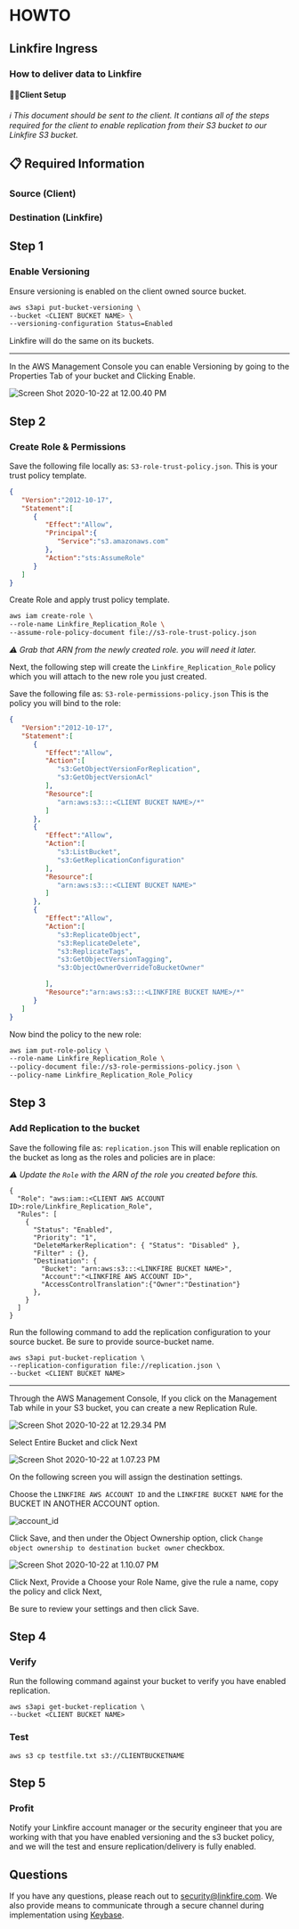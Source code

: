 # HOWTO

## Linkfire Ingress

### How to deliver data to Linkfire

#### 👩‍💼Client Setup

*ℹ️ This document should be sent to the client. It contians all of the steps required for the client to enable replication from their S3 bucket to our Linkfire S3 bucket.*



## 📋 Required Information

### Source (Client)

### Destination (Linkfire)



## Step 1

### Enable Versioning

Ensure versioning is enabled on the client owned source bucket.

```bash
aws s3api put-bucket-versioning \
--bucket <CLIENT BUCKET NAME> \
--versioning-configuration Status=Enabled
```

Linkfire will do the same on its buckets.

---

In the AWS Management Console you can enable Versioning by going to the Properties Tab of your bucket and Clicking Enable.

![Screen Shot 2020-10-22 at 12.00.40 PM](versioning.png)



## Step 2

### Create Role & Permissions

Save the following file locally as: `S3-role-trust-policy.json`. This is your trust policy template.

```json
{
   "Version":"2012-10-17",
   "Statement":[
      {
         "Effect":"Allow",
         "Principal":{
            "Service":"s3.amazonaws.com"
         },
         "Action":"sts:AssumeRole"
      }
   ]
}
```

Create Role and apply trust policy template.

```bash
aws iam create-role \
--role-name Linkfire_Replication_Role \
--assume-role-policy-document file://s3-role-trust-policy.json
```

*⚠️ Grab that ARN from the newly created role. you will need it later.*



Next, the following step will create the `Linkfire_Replication_Role` policy which you will attach to the new role you just created.

Save the following file as: `S3-role-permissions-policy.json`
This is the policy you will bind to the role:

```json
{
   "Version":"2012-10-17",
   "Statement":[
      {
         "Effect":"Allow",
         "Action":[
            "s3:GetObjectVersionForReplication",
            "s3:GetObjectVersionAcl"
         ],
         "Resource":[
            "arn:aws:s3:::<CLIENT BUCKET NAME>/*"
         ]
      },
      {
         "Effect":"Allow",
         "Action":[
            "s3:ListBucket",
            "s3:GetReplicationConfiguration"
         ],
         "Resource":[
            "arn:aws:s3:::<CLIENT BUCKET NAME>"
         ]
      },
      {
         "Effect":"Allow",
         "Action":[
            "s3:ReplicateObject",
            "s3:ReplicateDelete",
            "s3:ReplicateTags",
            "s3:GetObjectVersionTagging",
            "s3:ObjectOwnerOverrideToBucketOwner"

         ],
         "Resource":"arn:aws:s3:::<LINKFIRE BUCKET NAME>/*"
      }
   ]
}
```

Now bind the policy to the new role:

```bash
aws iam put-role-policy \
--role-name Linkfire_Replication_Role \
--policy-document file://s3-role-permissions-policy.json \
--policy-name Linkfire_Replication_Role_Policy
```



## Step 3

### Add Replication to the bucket

Save the following file as: `replication.json` This will enable replication on the bucket as long as the roles and policies are in place:

*⚠️ Update the `Role` with the ARN of the role you created before this.*

```
{
  "Role": "aws:iam::<CLIENT AWS ACCOUNT ID>:role/Linkfire_Replication_Role",
  "Rules": [
    {
      "Status": "Enabled",
      "Priority": "1",
      "DeleteMarkerReplication": { "Status": "Disabled" },
      "Filter" : {},
      "Destination": {
        "Bucket": "arn:aws:s3:::<LINKFIRE BUCKET NAME>",
        "Account":"<LINKFIRE AWS ACCOUNT ID>",
        "AccessControlTranslation":{"Owner":"Destination"}
      },
    }
  ]
}
```

Run the following command to add the replication configuration to your source bucket. Be sure to provide source-bucket name.

```
aws s3api put-bucket-replication \
--replication-configuration file://replication.json \
--bucket <CLIENT BUCKET NAME>
```

---

Through the AWS Management Console, If you click on the Management Tab while in your S3 bucket, you can create a new Replication Rule.

![Screen Shot 2020-10-22 at 12.29.34 PM](add_rule.png)

Select Entire Bucket and click Next

![Screen Shot 2020-10-22 at 1.07.23 PM](rule.png)

On the following screen you will assign the destination settings.

Choose the `LINKFIRE AWS ACCOUNT ID` and the `LINKFIRE BUCKET NAME` for the BUCKET IN ANOTHER ACCOUNT option.

![account_id](account_id.png)

Click Save, and then under the Object Ownership option, click `Change object ownership to destination bucket owner` checkbox.

![Screen Shot 2020-10-22 at 1.10.07 PM](ownership.png)

 Click Next, Provide a Choose your Role Name, give the rule a name, copy the policy and click Next, 

Be sure to review your settings and then click Save.



## Step 4

### Verify

Run the following command against your bucket to verify you have enabled replication.

```
aws s3api get-bucket-replication \
--bucket <CLIENT BUCKET NAME>
```

### Test

```
aws s3 cp testfile.txt s3://CLIENTBUCKETNAME
```



## Step 5

### Profit

Notify your Linkfire account manager or the security engineer that you are working with that you have enabled versioning and the s3 bucket policy, and we will the test and ensure replication/delivery is fully enabled.



## Questions

If you have any questions, please reach out to [security@linkfire.com](mailto:security@linkfire.com). We also provide means to communicate through a secure channel during implementation using [Keybase](https://keybase.io/linkfiresec). 

